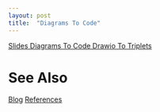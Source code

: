 ```yaml
---
layout: post
title:  "Diagrams To Code"
---
```


[Slides Diagrams To Code Drawio To Triplets](https://github.com/guitarvydas/guitarvydas.github.io/blob/master/assets/2021-08-04-Diagrams%20To%20Code%20Drawio%20to%20Triples/index.html)

# See Also

[Blog](https://guitarvydas.github.io)
[References](https://guitarvydas.github.io/2021/01/14/References.html)

<script src="https://utteranc.es/client.js" 
        repo="guitarvydas/guitarvydas.github.io" 
        issue-term="pathname" 
        theme="github-light" 
        crossorigin="anonymous" 
        async> 
</script> 
